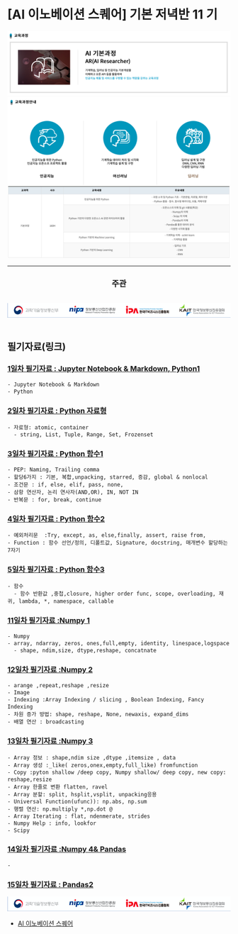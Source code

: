 # [AI 이노베이션 스퀘어] 기본 저녁반 11 기

<img src='img/basic.png' />

<img src='img/course.png' />

<img src='img/table.png' />

---
<div align="center">
  <h2 style='font-weight: bold; font-size:18px;'>주관</h2>
  <a href='https://www.msit.go.kr/web/main/main.do'>
  </a>
  &nbsp;&nbsp;&nbsp;
  <a href='https://ai.koipa.or.kr/'>
    <img src='img/org.png' />
  </a>
</div>
<br/>


## 필기자료(링크)
 
### [1일차 필기자료 : Jupyter Notebook & Markdown, Python1](https://github.com/hysKim1/AI_Fundamental/blob/master/200701_11%EA%B8%B0_%EA%B8%B0%EB%B3%B8%EC%A0%80%EB%85%81%EB%B0%98_%ED%95%84%EA%B8%B01.ipynb)
    - Jupyter Notebook & Markdown
    - Python
    
### [2일차 필기자료 : Python 자료형 ](https://github.com/hysKim1/AI_Fundamental/blob/master/200702_11기_기본저녁반_필기.ipynb)
    - 자료형: atomic, container
      - string, List, Tuple, Range, Set, Frozenset
    
    
### [3일차 필기자료 : Python 함수1](https://github.com/hysKim1/AI_Fundamental/blob/master/200703_11기_기본저녁반_필기.ipynb)
    - PEP: Naming, Trailing comma
    - 할당6가지 : 기본, 복합,unpacking, starred, 증감, global & nonlocal
    - 조건문 : if, else, elif, pass, none, 
    - 삼항 연산자, 논리 연사자(AND,OR), IN, NOT IN
    - 반복문 : for, break, continue
    
### [4일차 필기자료 : Python 함수2](https://github.com/hysKim1/AI_Fundamental/blob/master/200706_11기_기본저녁반_필기.ipynb)
    - 예외처리문  :Try, except, as, else,finally, assert, raise from, 
    - Function : 함수 선언/정의, 디폴트값, Signature, docstring, 매개변수 할당하는 7자기 

### [5일차 필기자료 : Python 함수3](https://github.com/hysKim1/AI_Fundamental/blob/master/200707_11기_기본저녁반_필기.ipynb)
    - 함수
      - 함수 반환값 ,중첩,closure, higher order func, scope, overloading, 재귀, lambda, *, namespace, callable

    
### [11일차 필기자료 :Numpy 1](https://github.com/hysKim1/AI_Fundamental/blob/master/200715_11기_기본저녁반필기.ipynb)
    - Numpy
    - array, ndarray, zeros, ones,full,empty, identity, linespace,logspace
      - shape, ndim,size, dtype,reshape, concatnate
### [12일차 필기자료 :Numpy 2](https://github.com/hysKim1/AI_Fundamental/blob/master/200716_11기_기본저녁반_필기.ipynb)
    - arange ,repeat,reshape ,resize 
    - Image
    - Indexing :Array Indexing / slicing , Boolean Indexing, Fancy Indexing
    - 차원 증가 방법: shape, reshape, None, newaxis, expand_dims
    - 배열 연산 : broadcasting

### [13일차 필기자료 :Numpy 3](https://github.com/hysKim1/AI_Fundamental/blob/master/200717_11기_기본저녁반_필기.ipynb)
    - Array 정보 : shape,ndim size ,dtype ,itemsize , data
    - Array 생성 :_like( zeros,onex,empty,full_like) fromfunction
    - Copy :pyton shallow /deep copy, Numpy shallow/ deep copy, new copy: reshape,resize
    - Array 한줄로 변환 flatten, ravel
    - Array 분할: split, hsplit,vsplit, unpacking응용
    - Universal Function(ufunc)): np.abs, np.sum
    - 행렬 연산: np.multiply *,np.dot @
    - Array Iterating : flat, ndenmerate, strides
    - Numpy Help : info, lookfor
    - Scipy
    
### [14일차 필기자료 :Numpy 4& Pandas]()
    - 
    
### [15일차 필기자료 : Pandas2 ]()

<img src='img/org.png' />

- [AI 이노베이션 스퀘어](https://ai.koipa.or.kr/)
